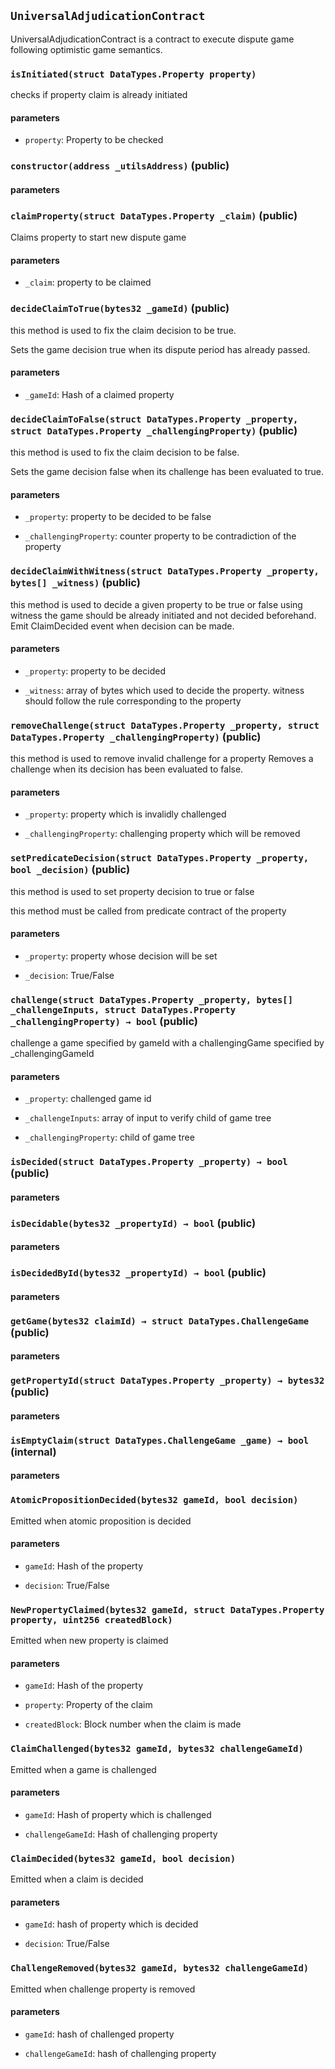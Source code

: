 ## `UniversalAdjudicationContract`
UniversalAdjudicationContract is a contract to execute dispute game following optimistic game semantics.


### `isInitiated(struct DataTypes.Property property)`


checks if property claim is already initiated

#### parameters
- `property`: Property to be checked
### `constructor(address _utilsAddress)` (public)



#### parameters
### `claimProperty(struct DataTypes.Property _claim)` (public)
Claims property to start new dispute game



#### parameters
- `_claim`: property to be claimed
### `decideClaimToTrue(bytes32 _gameId)` (public)
this method is used to fix the claim decision to be true.


Sets the game decision true when its dispute period has already passed.

#### parameters
- `_gameId`: Hash of a claimed property
### `decideClaimToFalse(struct DataTypes.Property _property, struct DataTypes.Property _challengingProperty)` (public)
this method is used to fix the claim decision to be false.


Sets the game decision false when its challenge has been evaluated to true.

#### parameters
- `_property`: property to be decided to be false

- `_challengingProperty`: counter property to be contradiction of the property
### `decideClaimWithWitness(struct DataTypes.Property _property, bytes[] _witness)` (public)
this method is used to decide a given property to be true or false using witness
the game should be already initiated and not decided beforehand. Emit ClaimDecided event when decision can be made.



#### parameters
- `_property`: property to be decided

- `_witness`: array of bytes which used to decide the property. witness should follow the rule corresponding to the property
### `removeChallenge(struct DataTypes.Property _property, struct DataTypes.Property _challengingProperty)` (public)
this method is used to remove invalid challenge for a property
Removes a challenge when its decision has been evaluated to false.



#### parameters
- `_property`: property which is invalidly challenged

- `_challengingProperty`: challenging property which will be removed
### `setPredicateDecision(struct DataTypes.Property _property, bool _decision)` (public)
this method is used to set property decision to true or false


this method must be called from predicate contract of the property

#### parameters
- `_property`: property whose decision will be set

- `_decision`: True/False
### `challenge(struct DataTypes.Property _property, bytes[] _challengeInputs, struct DataTypes.Property _challengingProperty) → bool` (public)


challenge a game specified by gameId with a challengingGame specified by _challengingGameId

#### parameters
- `_property`: challenged game id

- `_challengeInputs`: array of input to verify child of game tree

- `_challengingProperty`: child of game tree
### `isDecided(struct DataTypes.Property _property) → bool` (public)



#### parameters
### `isDecidable(bytes32 _propertyId) → bool` (public)



#### parameters
### `isDecidedById(bytes32 _propertyId) → bool` (public)



#### parameters
### `getGame(bytes32 claimId) → struct DataTypes.ChallengeGame` (public)



#### parameters
### `getPropertyId(struct DataTypes.Property _property) → bytes32` (public)



#### parameters
### `isEmptyClaim(struct DataTypes.ChallengeGame _game) → bool` (internal)



#### parameters
### `AtomicPropositionDecided(bytes32 gameId, bool decision)`


Emitted when atomic proposition is decided

#### parameters
- `gameId`: Hash of the property

- `decision`: True/False
### `NewPropertyClaimed(bytes32 gameId, struct DataTypes.Property property, uint256 createdBlock)`


Emitted when new property is claimed

#### parameters
- `gameId`: Hash of the property

- `property`: Property of the claim

- `createdBlock`: Block number when the claim is made
### `ClaimChallenged(bytes32 gameId, bytes32 challengeGameId)`


Emitted when a game is challenged

#### parameters
- `gameId`: Hash of property which is challenged

- `challengeGameId`: Hash of challenging property
### `ClaimDecided(bytes32 gameId, bool decision)`


Emitted when a claim is decided

#### parameters
- `gameId`: hash of property which is decided

- `decision`: True/False
### `ChallengeRemoved(bytes32 gameId, bytes32 challengeGameId)`


Emitted when challenge property is removed

#### parameters
- `gameId`: hash of challenged property

- `challengeGameId`: hash of challenging property
